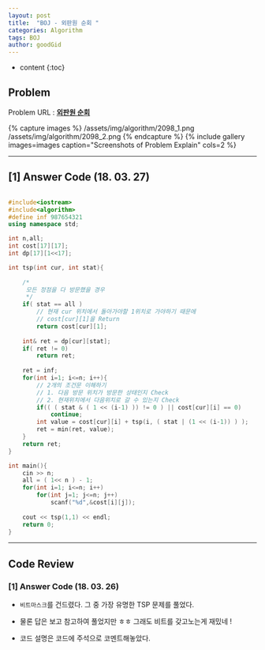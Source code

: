 ```yaml
---
layout: post
title:  "BOJ - 외판원 순회 "
categories: Algorithm
tags: BOJ
author: goodGid
---
```

* content
{:toc}


## Problem 
Problem URL : **[외판원 순회](https://www.acmicpc.net/problem/2098)**

{% capture images %}
    /assets/img/algorithm/2098_1.png
    /assets/img/algorithm/2098_2.png
{% endcapture %}
{% include gallery images=images caption="Screenshots of Problem Explain" cols=2 %}

---

## [1] Answer Code (18. 03. 27)


``` cpp

#include<iostream>
#include<algorithm>
#define inf 987654321
using namespace std;

int n,all;
int cost[17][17];
int dp[17][1<<17];

int tsp(int cur, int stat){
    
    /*
     모든 정점을 다 방문했을 경우
     */
    if( stat == all )
        // 현재 cur 위치에서 돌아가야할 1위치로 가야하기 때문에
        // cost[cur][1]을 Return
        return cost[cur][1];
    
    int& ret = dp[cur][stat];
    if( ret != 0)
        return ret;
    
    ret = inf;
    for(int i=1; i<=n; i++){
        // 2개의 조건문 이해하기
        // 1. 다음 방문 위치가 방문한 상태인지 Check
        // 2. 현재위치에서 다음위치로 갈 수 있는지 Check
        if(( ( stat & ( 1 << (i-1) )) != 0 ) || cost[cur][i] == 0)
            continue;
        int value = cost[cur][i] + tsp(i, ( stat | (1 << (i-1)) ) );
        ret = min(ret, value);
    }
    return ret;
}

int main(){
    cin >> n;
    all = ( 1<< n ) - 1;
    for(int i=1; i<=n; i++)
        for(int j=1; j<=n; j++)
            scanf("%d",&cost[i][j]);
    
    cout << tsp(1,1) << endl;
    return 0;
}

```
---

## Code Review

### [1] Answer Code (18. 03. 26)

* `비트마스크`를 건드렸다. 그 중 가장 유명한 TSP 문제를 풀었다.

* 물론 답은 보고 참고하여 풀었지만 ㅎㅎ 그래도 비트를 갖고노는게 재밌네 !

* 코드 설명은 코드에 주석으로 코멘트해놓았다.